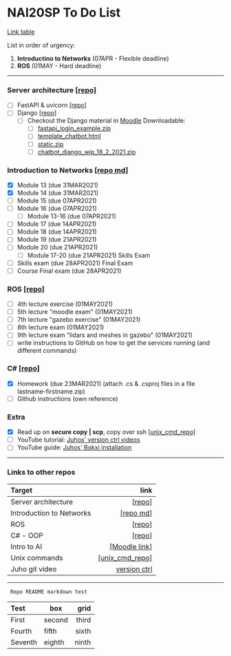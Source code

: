 # NAI20SP To Do List
[Link table](https://github.com/oskarforssell/NAI20SP_ToDo/blob/main/README.md#links-to-other-repos)

List in order of urgency:
1. **Introductino to Networks** (07APR - Flexible deadline)
2. **ROS** (01MAY - Hard deadline)
---
### Server architecture [[repo]](https://github.com/oskarforssell/server_architectures)
- [ ] FastAPI & uvicorn [[repo]](https://github.com/oskarforssell/server_architectures/tree/master/fastAPI_code)
- [ ] Django [[repo]](https://github.com/oskarforssell/server_architectures/tree/master/django_chatbot)
    - [ ] Checkout the Django material in [Moodle](https://samkmoodle.samk.fi/course/view.php?id=354 "18.2.2021 - FastAPI & Django") 
	    Downloadable:
	    - [ ] [fastapi\_login\_example.zip](https://samkmoodle.samk.fi/mod/resource/view.php?id=13608)
	    - [ ] [template\_chatbot.html](https://samkmoodle.samk.fi/mod/resource/view.php?id=13617)
	    - [ ] [static.zip](https://samkmoodle.samk.fi/mod/resource/view.php?id=13632)
	    - [ ] [chatbot\_django\_wip\_18\_2\_2021.zip](https://samkmoodle.samk.fi/mod/resource/view.php?id=13687)

### Introduction to Networks [[repo md]](https://github.com/oskarforssell/server_architectures/blob/master/networks.md)
- [x] Module 13 (due 31MAR2021)
- [x] Module 14 (due 31MAR2021)
- [ ] Module 15 (due 07APR2021)
- [ ] Module 16 (due 07APR2021)
  - [ ] Module 13-16 (due 07APR2021)
- [ ] Module 17 (due 14APR2021)
- [ ] Module 18 (due 14APR2021)
- [ ] Module 19 (due 21APR2021)
- [ ] Module 20 (due 21APR2021)
  - [ ] Module 17-20 (due 21APR2021)
Skills Exam
- [ ] Skills exam (due 28APR2021)
Final Exam
- [ ] Course Final exam (due 28APR2021)

### ROS [[repo]](https://github.com/oskarforssell/ros_course)
- [ ] 4th lecture exercise (01MAY2021)
- [ ] 5th lecture "moodle exam" (01MAY2021)
- [ ] 7th lecture "gazebo exercise" (01MAY2021)
- [ ] 8th lecture exam (01MAY2021)
- [ ] 9th lecture exam "lidars and meshes in gazebo" (01MAY2021)
- [ ] write instructions to GitHub on how to get the services running (and different commands)

### C# [[repo]](https://github.com/oskarforssell/c_code)
- [x] Homework (due 23MAR2021)  (attach .cs & .csproj files in a file lastname-firstname.zip)
- [ ] Github instructions (own reference)

### Extra
- [x] Read up on **secure copy | scp**, copy over ssh [[unix_cmd_repo]](https://github.com/oskarforssell/unix_terminal_commands)
- [ ] YouTube tutorial: [Juhos' version ctrl videos](https://www.youtube.com/watch?v=A2lt5TORO1c&list=PLT_HKwjjqjcUtdDqbleCDkev0KyUYF5uj "Juho Salli's tutorial on https://www.youtube.com/")
- [ ] YouTube guide: [Juhos' Bokxi installation](https://www.youtube.com/watch?v=0YMrpY4Fm_0 "Juho Salli's BOKXI installation guide - Finnish")

---
### Links to other repos
Target | link
:--|----:
Server architecture | [[repo]](https://github.com/oskarforssell/server_architectures)
Introduction to Networks | [[repo md]](https://github.com/oskarforssell/server_architectures/blob/master/networks.md)
ROS | [[repo]](https://github.com/oskarforssell/ros_course)
C# - OOP | [[repo]](https://github.com/oskarforssell/c_code)
Intro to AI | [[Moodle link]](https://samkmoodle.samk.fi/course/view.php?id=358)
Unix commands | [[unix_cmd_repo]](https://github.com/oskarforssell/unix_terminal_commands)    
Juho git video | [version ctrl](https://www.youtube.com/watch?v=A2lt5TORO1c&list=PLT_HKwjjqjcUtdDqbleCDkev0KyUYF5uj "Juho Salli's tutorial on https://www.youtube.com/")

---

<code> Repo README markdown test </code>

Test | box | grid
:--|--|--:
First | second | third
Fourth | fifth | sixth
Seventh | eighth | ninth 

